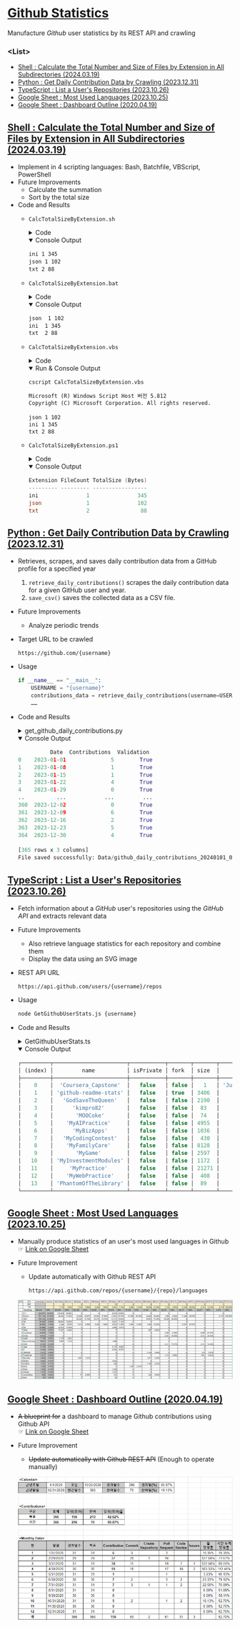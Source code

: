# [Github Statistics](/README.md#-github-statistics)

Manufacture *Github* user statistics by its REST API and crawling


### \<List>

- [Shell : Calculate the Total Number and Size of Files by Extension in All Subdirectories (2024.03.19)](#shell--calculate-the-total-number-and-size-of-files-by-extension-in-all-subdirectories-20240319)
- [Python : Get Daily Contribution Data by Crawling (2023.12.31)](#python--get-daily-contribution-data-by-crawling-20231231)
- [TypeScript : List a User's Repositories (2023.10.26)](#typescript--list-a-users-repositories-20231026)
- [Google Sheet : Most Used Languages (2023.10.25)](#google-sheet--most-used-languages-20231025)
- [Google Sheet : Dashboard Outline (2020.04.19)](#google-sheet--dashboard-outline-20200419)



## [Shell : Calculate the Total Number and Size of Files by Extension in All Subdirectories (2024.03.19)](#list)

- Implement in 4 scripting languages: Bash, Batchfile, VBScript, PowerShell
- Future Improvements
  - Calculate the summation
  - Sort by the total size
- Code and Results
  - `CalcTotalSizeByExtension.sh`
    <details>
      <summary>Code</summary>

    ```sh
    find */ -type f | awk -F'.' '{print $NF}' | sort | uniq -c | while read count ext; do 
      size=$(find */ -type f -name "*.$ext" -exec du -b {} + | awk '{total+=$1} END {print total}')
      echo "$ext $count $size"
    done
    ```
    </details>
    <details open="">
      <summary>Console Output</summary>

      ```sh
      ini 1 345
      json 1 102
      txt 2 88
      ```
    </details>
  - `CalcTotalSizeByExtension.bat`
    <details>
      <summary>Code</summary>

    ```bat
    @echo off
    setlocal enabledelayedexpansion

    :: Set the directory to search
    set "search_dir=%~dp0"

    :: Temporary file
    set "temp_file=%TEMP%\temp.txt"

    :: Get list of files and their sizes in subdirectories only
    for /r "%search_dir%" %%F in (*) do (
        if not "%%~dpF"=="%search_dir%" (
            echo %%~zF %%~xF >> "%temp_file%"
        )
    )

    :: Initialize the last extension variable
    set "lastext="

    :: Process each file extension
    for /f "tokens=1,* delims= " %%A in ('type "%temp_file%" ^| sort /+41') do (
        set "size=%%A"
        set "ext=%%B"
        set "count=1"
        if not "!lastext!"=="!ext!" (
            if not "!lastext!"=="" (
                :: Remove the leading dot from the extension
                set "lastext=!lastext:~1!"
                echo !lastext! !count! !totalsize!
            )
            set "totalsize=0"
            set "count=0"
            set "lastext=!ext!"
        )
        set /a totalsize+=size
        set /a count+=1
    )

    :: Write the last extension
    if not "!lastext!"=="" (
        :: Remove the leading dot from the extension
        set "lastext=!lastext:~1!"
        echo !lastext! !count! !totalsize!
    )

    :: Clean up
    if exist "%temp_file%" del "%temp_file%"

    endlocal
    ```
    </details>
    <details open="">
      <summary>Console Output</summary>

      ```bat
      json  1 102
      ini  1 345
      txt  2 88
      ```
    </details>
  - `CalcTotalSizeByExtension.vbs`
    <details>
      <summary>Code</summary>

    ```vbs
    Set dict = CreateObject("Scripting.Dictionary")

    Set fso = CreateObject("Scripting.FileSystemObject")
    Set folder = fso.GetFolder(".")
    Set subFolders = CreateObject("Scripting.Dictionary")

    ' Skip the current folder by starting with its subfolders
    For Each subfolder in folder.SubFolders
        subFolders.Add subfolder.Path, subfolder
    Next

    Do While subFolders.Count > 0
        Set folder = subFolders.Item(subFolders.Keys()(0))
        subFolders.Remove folder.Path
        For Each subfolder in folder.SubFolders
            subFolders.Add subfolder.Path, subfolder
        Next
        For Each file In folder.Files
            ext = fso.GetExtensionName(file)
            If Not dict.Exists(ext) Then
                dict.Add ext, Array(0,0)
            End If
            fileInfo = dict(ext)
            fileInfo(0) = fileInfo(0) + 1
            fileInfo(1) = fileInfo(1) + file.Size
            dict(ext) = fileInfo
        Next
    Loop

    ' Output results to the console
    For Each ext In dict.Keys
        WScript.StdOut.WriteLine ext & " " & dict(ext)(0) & " " & dict(ext)(1)
    Next
    ```
    </details>
    <details open="">
      <summary>Run & Console Output</summary>

      ```vbs
      cscript CalcTotalSizeByExtension.vbs
      ```
      ```vbs
      Microsoft (R) Windows Script Host 버전 5.812
      Copyright (C) Microsoft Corporation. All rights reserved.

      json 1 102
      ini 1 345
      txt 2 88
      ```
    </details>
  - `CalcTotalSizeByExtension.ps1`
    <details>
      <summary>Code</summary>

    ```ps1
    Get-ChildItem -Path . -Recurse -File | Where-Object { $_.DirectoryName -ne (Get-Location).Path } | Group-Object Extension | 
    Select-Object @{Name='Extension';Expression={$_.Name -replace '^\.', ''}}, 
                  @{Name='FileCount';Expression={$_.Count}}, 
                  @{Name='TotalSize (Bytes)';Expression={$_.Group | Measure-Object -Property Length -Sum | Select-Object -ExpandProperty Sum}} | 
    Sort-Object 'TotalSize (Bytes)' -Descending | 
    Format-Table -AutoSize
    ```
    </details>
    <details open="">
      <summary>Console Output</summary>

      ```ps1
      Extension FileCount TotalSize (Bytes)
      --------- --------- -----------------
      ini               1               345
      json              1               102
      txt               2                88
      ```
    </details>


## [Python : Get Daily Contribution Data by Crawling (2023.12.31)](#list)

- Retrieves, scrapes, and saves daily contribution data from a GitHub profile for a specified year
  1. `retrieve_daily_contributions()` scrapes the daily contribution data for a given GitHub user and year.
  2. `save_csv()` saves the collected data as a CSV file.
- Future Improvements
  - Analyze periodic trends
- Target URL to be crawled
  ```url
  https://github.com/{username}
  ```
- Usage
  ```py
  if __name__ == "__main__":
      USERNAME = "{username}"
      contributions_data = retrieve_daily_contributions(username=USERNAME, year={year})
      ……
  ```
- Code and Results
  <details>
    <summary>get_github_daily_contributions.py</summary>

  ```py
  import datetime
  import pytz
  import requests
  from bs4 import BeautifulSoup
  import pandas as pd
  ```
  ```py
  TEST = True
  ```
  ```py
  def retrieve_daily_contributions(username: str, year: int = 0) -> pd.DataFrame:
      """
      Retrieve daily contribution data from a GitHub profile for a specific year.

      Args:
          username (str): GitHub username or ID
          year (int): Year for which contributions are to be retrieved (default: 0 for the current year)

      Returns:
          DataFrame: DataFrame containing the daily contribution data
      """

      # URL 설정
      current_year = datetime.datetime.now().year
      if 2000 < year <= current_year:
          year_str = str(year)
          url = f"https://github.com/{username}?from={year_str}-01-01&to={year_str}-12-31"
      else:
          url = f"https://github.com/{username}"
      if TEST:
          print("URL:", url, "\n")

      daily_contributions = []

      try:
          response = requests.get(url, timeout=3)
          soup = BeautifulSoup(response.text, "html.parser")
          table = soup.find("table", class_="ContributionCalendar-grid js-calendar-graph-table")
          if table:
              td_list = table.select("tbody > tr > td")

              # <td tabindex="0" data-ix="0" aria-selected="false" aria-describedby="contribution-graph-legend-level-4" style="width: 10px" data-date="2023-01-01" id="contribution-day-component-0-0" data-level="4" role="gridcell" data-view-component="true" class="ContributionCalendar-day"></td>
              # <tool-tip id="tooltip-e4f9e24e-d9ec-4ee3-ad3c-c2265e892038" for="contribution-day-component-0-0" popover="manual" data-direction="n" data-type="label" data-view-component="true" class="sr-only position-absolute">5 contributions on January 1st.</tool-tip>
              # ……

              for td in td_list:
                  if td.name == "td" and "data-date" in td.attrs:
                      data_date = td["data-date"]
                      tooltip = td.find_next_sibling("tool-tip")
                      tooltip_id = ""
                      if tooltip:
                          tooltip_id = tooltip["for"]
                          tooltip_text = tooltip.text.split(' ')[0]
                          num_contributions = int(tooltip_text) if tooltip_text.isdigit() else 0
                      else:
                          num_contributions = 0

                      validation = tooltip_id == td["id"]
                      daily_contributions.append([data_date, num_contributions, validation])

      except requests.RequestException as e:
          print(f"Failed to retrieve data: {e}")
          daily_contributions.append(["Failed", "Failed", "Failed"])

      columns = ["Date", "Contributions", "Validation"]
      df = pd.DataFrame(data=daily_contributions, columns=columns)

      return df
  ```
  ```py
  def save_csv(data_frame, filename="github_daily_contributions"):
      """
      Save DataFrame as a CSV file.

      Args:
          data_frame (DataFrame): DataFrame to be saved
          filename (str): Name of the output file (default: github_daily_contributions)
      """
      seoul_timezone = pytz.timezone('Asia/Seoul')
      timestamp = datetime.datetime.now(seoul_timezone).strftime("%Y%m%d_%H%M%S")
      path = f"Data/{filename}_{timestamp}.csv"
      data_frame.to_csv(path, index=False, encoding='utf-8-sig')
      print("File saved successfully:", path)
  ```
  ```py
  if __name__ == "__main__":
      # Example usage:
      USERNAME = "kimpro82"
      contributions_data = retrieve_daily_contributions(username=USERNAME, year=2023)
      print(contributions_data)

      save_csv(contributions_data)
  ```
  </details>
  <details open="">
    <summary>Console Output</summary>

  ```py
            Date  Contributions  Validation
  0    2023-01-01              5        True
  1    2023-01-08              1        True
  2    2023-01-15              1        True
  3    2023-01-22              4        True
  4    2023-01-29              0        True
  ..          ...            ...         ...
  360  2023-12-02              0        True
  361  2023-12-09              6        True
  362  2023-12-16              2        True
  363  2023-12-23              5        True
  364  2023-12-30              4        True

  [365 rows x 3 columns]
  File saved successfully: Data/github_daily_contributions_20240101_003651.csv
  ```
  </details>


## [TypeScript : List a User's Repositories (2023.10.26)](#list)

- Fetch information about a *GitHub* user's repositories using the *GitHub API* and extracts relevant data
- Future Improvements
  - Also retrieve language statistics for each repository and combine them
  - Display the data using an SVG image
- REST API URL
  ```url
  https://api.github.com/users/{username}/repos
  ```
- Usage
  ```bash
  node GetGithubUserStats.js {username}
  ```
- Code and Results
  <details>
    <summary>GetGithubUserStats.ts</summary>

  ```ts
  import axios from 'axios';
  ```
  ```ts
  /**
   * Fetches the repositories of a GitHub user.
   *
   * @param {string} username - The GitHub username to fetch repositories for.
   * @returns {Promise<any[]>} - A promise that resolves with an array of repositories.
   */
  async function fetchUserRepos(username: string): Promise<any[]> {
      try {
          // GitHub API URL
          const apiUrl = `https://api.github.com/users/${username}/repos`;

          // Send a GET request to the GitHub API
          const response = await axios.get(apiUrl);

          // Check if the request was successful
          if (response.status === 200) {
              return response.data; // Array of repositories
          } else {
              throw new Error('Failed to fetch user repositories.');
          }
      } catch (error) {
          console.error('Error:', error.message);
          return [];
      }
  }
  ```
  ```ts
  /**
   * Extracts relevant information from GitHub repositories.
   *
   * @param {any[]} repos - An array of GitHub repositories.
   * @returns {any[]} - An array of extracted information.
   */
  function extractRepoInfo(repos: any[]): any[] {
      const extractedData = repos.map((repo) => ({
          name: repo.name,
          isPrivate: repo.private, // 'private' is a reserved word in strict mode
          fork: repo.fork,
          size: repo.size,
          language: repo.language,
      }));

      return extractedData;
  }
  ```
  ```ts
  // Check if the script is run directly using Node.js
  if (require.main === module) {
      const username = process.argv[2]; // process.argv[0] is the Node.js path, process.argv[1] is the current script file path
      if (!username) {
          console.error('Please provide a username.');
          process.exit(1);
      }

      fetchUserRepos(username)
          .then((repos) => {
              const extractedInfo = extractRepoInfo(repos);
              console.table(extractedInfo);
          })
          .catch((err) => {
              console.error(err);
          });
  }
  ```
  </details>
  <details open="">
    <summary>Console Output</summary>

  ```ts
  ┌─────────┬───────────────────────┬───────────┬───────┬───────┬────────────────────┐
  │ (index) │         name          │ isPrivate │ fork  │ size  │      language      │
  ├─────────┼───────────────────────┼───────────┼───────┼───────┼────────────────────┤
  │    0    │  'Coursera_Capstone'  │   false   │ false │   1   │ 'Jupyter Notebook' │
  │    1    │ 'github-readme-stats' │   false   │ true  │ 3406  │        null        │
  │    2    │   'GodSaveTheQueen'   │   false   │ false │ 2190  │      'Python'      │
  │    3    │      'kimpro82'       │   false   │ false │  83   │        null        │
  │    4    │       'MOOCoke'       │   false   │ false │  74   │        null        │
  │    5    │    'MyAIPractice'     │   false   │ false │ 4955  │        'R'         │
  │    6    │      'MyBizApps'      │   false   │ false │ 1036  │       'VBA'        │
  │    7    │   'MyCodingContest'   │   false   │ false │  430  │       'C++'        │
  │    8    │    'MyFamilyCare'     │   false   │ false │ 8128  │       'VBA'        │
  │    9    │       'MyGame'        │   false   │ false │ 2597  │       'VBA'        │
  │   10    │ 'MyInvestmentModules' │   false   │ false │ 1172  │       'VBA'        │
  │   11    │     'MyPractice'      │   false   │ false │ 21271 │       'VBA'        │
  │   12    │    'MyWebPractice'    │   false   │ false │  408  │    'JavaScript'    │
  │   13    │ 'PhantomOfTheLibrary' │   false   │ false │  89   │      'Python'      │
  └─────────┴───────────────────────┴───────────┴───────┴───────┴────────────────────┘
  ```
  </details>


## [Google Sheet : Most Used Languages (2023.10.25)](#list)

- Manually produce statistics of an user's most used languages in Github  
  ☞ [Link on Google Sheet](https://docs.google.com/spreadsheets/d/11xVkJTgdPQGpMBumih58aiuZ62kejE_EZHUKJ8sLGWw/edit?usp=sharing)
- Future Improvement
  - Update automatically with Github REST API
    ```url
    https://api.github.com/repos/{username}/{repo}/languages
    ```

  ![Most Used Languages](./Images/Github_Most_Used_Languages.png)


## [Google Sheet : Dashboard Outline (2020.04.19)](#list)

- ~~A blueprint for~~ a dashboard to manage Github contributions using Github API  
  ☞ [Link on Google Sheet](https://docs.google.com/spreadsheets/d/1sAs7gI6XTFCzPPCxwryew0eV-0sE_hHjab5yzo3t3Mw/edit?usp=sharing)
- Future Improvement
  - ~~Update automatically with Github REST API~~ (Enough to operate manually)

  ![Github Contribution Goal](./Images/Github_Contribution_Goal.png)
